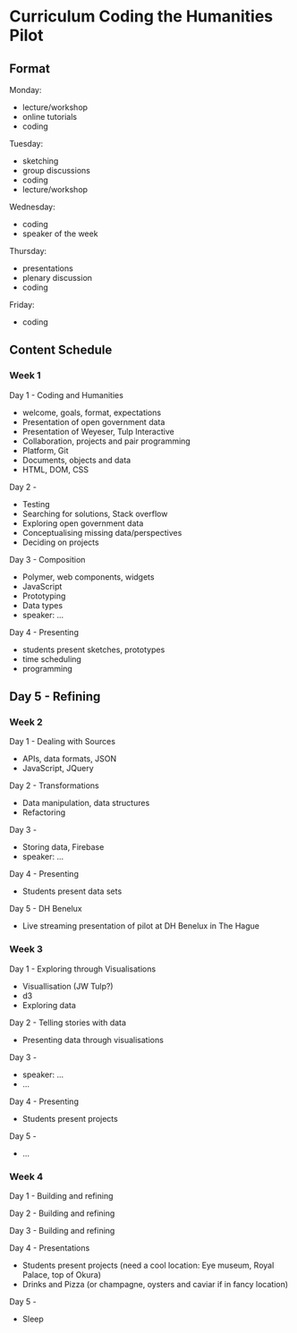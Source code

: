 # Curriculum Coding the Humanities Pilot

## Format

Monday:
- lecture/workshop
- online tutorials
- coding

Tuesday:
- sketching
- group discussions
- coding
- lecture/workshop

Wednesday:
- coding
- speaker of the week

Thursday:
- presentations
- plenary discussion
- coding

Friday:
- coding

## Content Schedule

### Week 1

Day 1 - Coding and Humanities
- welcome, goals, format, expectations
- Presentation of open government data
- Presentation of Weyeser, Tulp Interactive
- Collaboration, projects and pair programming
- Platform, Git
- Documents, objects and data
- HTML, DOM, CSS

Day 2 - 
- Testing
- Searching for solutions, Stack overflow
- Exploring open government data
- Conceptualising missing data/perspectives
- Deciding on projects

Day 3 - Composition
- Polymer, web components, widgets
- JavaScript
- Prototyping
- Data types
- speaker: ...

Day 4 - Presenting
- students present sketches, prototypes
- time scheduling
- programming

Day 5 - Refining
- 

### Week 2

Day 1 - Dealing with Sources
- APIs, data formats, JSON
- JavaScript, JQuery

Day 2 - Transformations
- Data manipulation, data structures
- Refactoring

Day 3 - 
- Storing data, Firebase
- speaker: ...

Day 4 - Presenting
- Students present data sets 

Day 5 - DH Benelux
- Live streaming presentation of pilot at DH Benelux in The Hague

### Week 3

Day 1 - Exploring through Visualisations
- Visuallisation (JW Tulp?)
- d3
- Exploring data

Day 2 - Telling stories with data
- Presenting data through visualisations

Day 3 - 
- speaker: ...
- ...

Day 4 - Presenting
- Students present projects

Day 5 - 
- ...

### Week 4

Day 1 - Building and refining

Day 2 - Building and refining

Day 3 - Building and refining

Day 4 - Presentations
- Students present projects (need a cool location: Eye museum, Royal Palace, top of Okura)
- Drinks and Pizza (or champagne, oysters and caviar if in fancy location)

Day 5 - 
- Sleep

